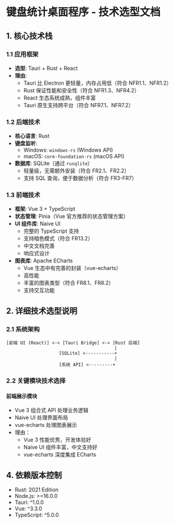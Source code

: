 # 键盘统计桌面程序 - 技术选型文档

## 1. 核心技术栈

### 1.1 应用框架
- **选型**: Tauri + Rust + React
- **理由**:
  - Tauri 比 Electron 更轻量，内存占用低（符合 NFR1.1、NFR1.2）
  - Rust 保证性能和安全性（符合 NFR1.3、NFR4.2）
  - React 生态系统成熟，组件丰富
  - Tauri 原生支持跨平台（符合 NFR7.1、NFR7.2）

### 1.2 后端技术
- **核心语言**: Rust
- **键盘监听**:
  - Windows: `windows-rs` (Windows API)
  - macOS: `core-foundation-rs` (macOS API)
- **数据库**: SQLite（通过 `rusqlite`）
  - 轻量级，无需额外安装（符合 FR2.1、FR2.2）
  - 支持 SQL 查询，便于数据分析（符合 FR3-FR7）

### 1.3 前端技术
- **框架**: Vue 3 + TypeScript
- **状态管理**: Pinia（Vue 官方推荐的状态管理方案）
- **UI 组件库**: Naive UI
  - 完整的 TypeScript 支持
  - 支持暗色模式（符合 FR13.2）
  - 中文文档完善
  - 响应式设计
- **图表库**: Apache ECharts
  - Vue 生态中有完善的封装（vue-echarts）
  - 高性能
  - 丰富的图表类型（符合 FR8.1、FR8.2）
  - 支持交互功能

## 2. 详细技术选型说明

### 2.1 系统架构
```plaintext
[前端 UI (React)] <-> [Tauri Bridge] <-> [Rust 后端]
                                         |
                    [SQLite] <-----------+
                                         |
                    [系统 API] <---------+
```

### 2.2 关键模块技术选择

#### 前端展示模块
- Vue 3 组合式 API 处理业务逻辑
- Naive UI 处理界面布局
- vue-echarts 处理图表展示
- 理由：
  - Vue 3 性能优秀，开发体验好
  - Naive UI 组件丰富，中文支持好
  - vue-echarts 深度集成 ECharts

## 4. 依赖版本控制
- Rust: 2021 Edition
- Node.js: >=16.0.0
- Tauri: ^1.0.0
- Vue: ^3.3.0
- TypeScript: ^5.0.0